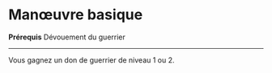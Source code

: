 # Manœuvre basique

<p><strong>Prérequis</strong> Dévouement du guerrier</p>
<hr>
<p>Vous gagnez un don de guerrier de niveau 1 ou 2.</p>